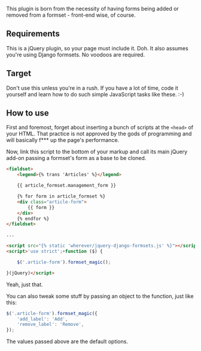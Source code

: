 This plugin is born from the necessity of having forms being added or
removed from a formset - front-end wise, of course.


Requirements
------------

This is a jQuery plugin, so your page must include it. Doh. It also
assumes you're using Django formsets. No voodoos are required.


Target
------

Don't use this unless you're in a rush. If you have a lot of time, code
it yourself and learn how to do such simple JavaScript tasks like these.
:-)


How to use
----------

First and foremost, forget about inserting a bunch of scripts at the
``<head>`` of your HTML. That practice is not approved by the gods of
programming and will basically f*** up the page's performance.

Now, link this script to the bottom of your markup and call its main
jQuery add-on passing a formset's form as a base to be cloned.

```html
<fieldset>
	<legend>{% trans 'Articles' %}</legend>

	{{ article_formset.management_form }}

	{% for form in article_formset %}
	<div class="article-form">
		{{ form }}
	</div>
	{% endfor %}
</fieldset>

...

<script src="{% static 'wherever/jquery-django-formsets.js' %}"></script>
<script>'use strict';+function ($) {

	$('.article-form').formset_magic();

}(jQuery)</script>
```

Yeah, just that.

You can also tweak some stuff by passing an object to the function, just
like this:

```javascript
$('.article-form').formset_magic({
	'add_label': 'Add',
	'remove_label': 'Remove',
});
```

The values passed above are the default options.
